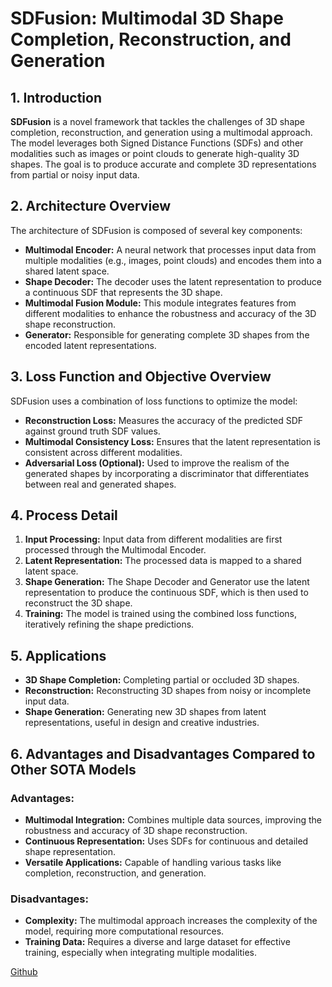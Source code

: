 # SDFusion: Multimodal 3D Shape Completion, Reconstruction, and Generation

## 1. Introduction
**SDFusion** is a novel framework that tackles the challenges of 3D shape completion, reconstruction, and generation using a multimodal approach. The model leverages both Signed Distance Functions (SDFs) and other modalities such as images or point clouds to generate high-quality 3D shapes. The goal is to produce accurate and complete 3D representations from partial or noisy input data.

## 2. Architecture Overview
The architecture of SDFusion is composed of several key components:
- **Multimodal Encoder:** A neural network that processes input data from multiple modalities (e.g., images, point clouds) and encodes them into a shared latent space.
- **Shape Decoder:** The decoder uses the latent representation to produce a continuous SDF that represents the 3D shape.
- **Multimodal Fusion Module:** This module integrates features from different modalities to enhance the robustness and accuracy of the 3D shape reconstruction.
- **Generator:** Responsible for generating complete 3D shapes from the encoded latent representations.

## 3. Loss Function and Objective Overview
SDFusion uses a combination of loss functions to optimize the model:
- **Reconstruction Loss:** Measures the accuracy of the predicted SDF against ground truth SDF values.
- **Multimodal Consistency Loss:** Ensures that the latent representation is consistent across different modalities.
- **Adversarial Loss (Optional):** Used to improve the realism of the generated shapes by incorporating a discriminator that differentiates between real and generated shapes.

## 4. Process Detail
1. **Input Processing:** Input data from different modalities are first processed through the Multimodal Encoder.
2. **Latent Representation:** The processed data is mapped to a shared latent space.
3. **Shape Generation:** The Shape Decoder and Generator use the latent representation to produce the continuous SDF, which is then used to reconstruct the 3D shape.
4. **Training:** The model is trained using the combined loss functions, iteratively refining the shape predictions.

## 5. Applications
- **3D Shape Completion:** Completing partial or occluded 3D shapes.
- **Reconstruction:** Reconstructing 3D shapes from noisy or incomplete input data.
- **Shape Generation:** Generating new 3D shapes from latent representations, useful in design and creative industries.

## 6. Advantages and Disadvantages Compared to Other SOTA Models
### Advantages:
- **Multimodal Integration:** Combines multiple data sources, improving the robustness and accuracy of 3D shape reconstruction.
- **Continuous Representation:** Uses SDFs for continuous and detailed shape representation.
- **Versatile Applications:** Capable of handling various tasks like completion, reconstruction, and generation.

### Disadvantages:
- **Complexity:** The multimodal approach increases the complexity of the model, requiring more computational resources.
- **Training Data:** Requires a diverse and large dataset for effective training, especially when integrating multiple modalities.

[Github](https://github.com/yccyenchicheng/SDFusion)
